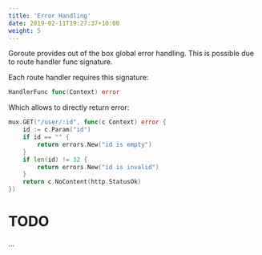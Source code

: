 ```yaml
---
title: 'Error Handling'
date: 2019-02-11T19:27:37+10:00
weight: 5
---
```


Goroute provides out of the box global error handling. This is possible due to route handler func signature.

Each route handler requires this signature:
```go
HandlerFunc func(Context) error
```

Which allows to directly return error:
```go
mux.GET("/user/:id", func(c Context) error {
    id := c.Param("id")
    if id == "" {
        return errors.New("id is empty")
    }
    if len(id) != 32 {
        return errors.New("id is invalid")
    }
    return c.NoContent(http.StatusOk)
})
```

# TODO
...